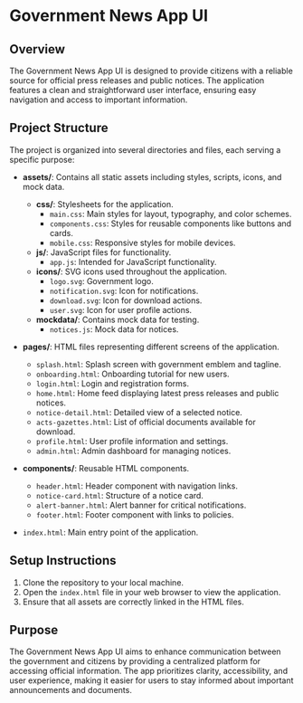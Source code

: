 # Government News App UI

## Overview
The Government News App UI is designed to provide citizens with a reliable source for official press releases and public notices. The application features a clean and straightforward user interface, ensuring easy navigation and access to important information.

## Project Structure
The project is organized into several directories and files, each serving a specific purpose:

- **assets/**: Contains all static assets including styles, scripts, icons, and mock data.
  - **css/**: Stylesheets for the application.
    - `main.css`: Main styles for layout, typography, and color schemes.
    - `components.css`: Styles for reusable components like buttons and cards.
    - `mobile.css`: Responsive styles for mobile devices.
  - **js/**: JavaScript files for functionality.
    - `app.js`: Intended for JavaScript functionality.
  - **icons/**: SVG icons used throughout the application.
    - `logo.svg`: Government logo.
    - `notification.svg`: Icon for notifications.
    - `download.svg`: Icon for download actions.
    - `user.svg`: Icon for user profile actions.
  - **mockdata/**: Contains mock data for testing.
    - `notices.js`: Mock data for notices.

- **pages/**: HTML files representing different screens of the application.
  - `splash.html`: Splash screen with government emblem and tagline.
  - `onboarding.html`: Onboarding tutorial for new users.
  - `login.html`: Login and registration forms.
  - `home.html`: Home feed displaying latest press releases and public notices.
  - `notice-detail.html`: Detailed view of a selected notice.
  - `acts-gazettes.html`: List of official documents available for download.
  - `profile.html`: User profile information and settings.
  - `admin.html`: Admin dashboard for managing notices.

- **components/**: Reusable HTML components.
  - `header.html`: Header component with navigation links.
  - `notice-card.html`: Structure of a notice card.
  - `alert-banner.html`: Alert banner for critical notifications.
  - `footer.html`: Footer component with links to policies.

- `index.html`: Main entry point of the application.

## Setup Instructions
1. Clone the repository to your local machine.
2. Open the `index.html` file in your web browser to view the application.
3. Ensure that all assets are correctly linked in the HTML files.

## Purpose
The Government News App UI aims to enhance communication between the government and citizens by providing a centralized platform for accessing official information. The app prioritizes clarity, accessibility, and user experience, making it easier for users to stay informed about important announcements and documents.